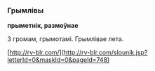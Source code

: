 ### Грымлівы
**прыметнік, размоўнае**

З громам, грымотамі. Грымлівае лета.

<a rel="author">[http://rv-blr.com/](http://rv-blr.com/slounik.jsp?letterId=0&maskId=0&pageId=748)</a>
